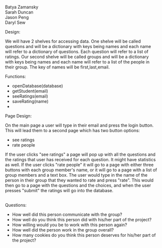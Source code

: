 Batya Zamansky<br>
Sarah Duncan<br>
Jason Peng<br>
Daryl Sew<br>


Design:

We will have 2 shelves for accessing data.  One shelve will be called questions and will be a dictionary with keys being names and each name will refer to a dictionary of questions. Each question will refer to a list of ratings.  Our second shelve will be called groups and will be a dictionary with keys being names and each name will refer to a list of the people in their group.  The key of names will be first,last,email.

Functions:

<ul> 
     <li>openDatabase(database)</li>
     <li>getStudent(email)</li>
     <li>seeRatings(email)</li>
     <li>saveRating(name)</li>
     <li> </li>
</ul>

Page Design: <br>

On the main page a user will type in their email and press the login button.  This will lead them to a second page which has two button options:
<ul>
	<li>see ratings</li>
	<li>rate people</li>
</ul>

If the user clicks "see ratings" a page will pop up with all the questions and the ratings that user has received for each question.  It might have statistics as well.  If the user clicks "rate people" it will go to a page with either three buttons with each group member's name, or it will go to a page with a list of group members and a text box.  The user would type in the name of the person in their group that they wanted to rate and press "rate".  This would then go to a page with the questions and the choices, and when the user presses "submit" the ratings will go into the database.
<br><br>

Questions:
<ul>
	<li>How well did this person communicate with the group?</li>
	<li>How well do you think this person did with his/her part of the project?</li>
	<li>How willing would you be to work with this person again?</li>
	<li>How well did the person work in the group overall?</li>
	<li>How many cookies do you think this person deserves for his/her part of the project?</li>
</ul>

